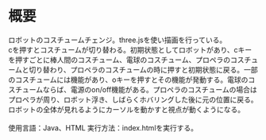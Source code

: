 # 概要
ロボットのコスチュームチェンジ。three.jsを使い描画を行っている。  
cを押すとコスチュームが切り替わる。初期状態としてロボットがあり、cキーを押すごとに棒人間のコスチューム、電球のコスチューム、プロペラのコスチュームと切り替わり、プロペラのコスチュームの時に押すと初期状態に戻る。一部のコスチュームには機能があり、oキーを押すとその機能が発動する。電球のコスチュームならば、電源のon/off機能がある。プロペラのコスチュームの場合はプロペラが周り、ロボット浮き、しばらくホバリングした後に元の位置に戻る。  
ロボットの全体が見れるようにカーソルを動かすと視点が動くようになる。  
<br>
使用言語：Java、HTML
実行方法：index.htmlを実行する。

